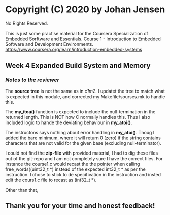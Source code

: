 # Copyright (C) 2020 by Johan Jensen
No Rights Reserved.

This is just some practise material for the Coursera Specialization of
Embedded Sorftware and Essentials.
Course 1 - Introduction to Embedded Software and Development Environments.
https://www.coursera.org/learn/introduction-embedded-systems

## Week 4 Expanded Build System and Memory

### *Notes to the reviewer*

The **source tree** is not the same as in *c1m2*. I updatet the tree to match
what is expected in this module, and corrected my Makefile/sourses.mk to
handle this.

The **my_itoa()** function is expected to include the null-termination in the
returned length. This is NOT how C normally handles this. Thus I also
included logic to hande the deviating behaviour in **my_atoi()**.

The instructons says nothing about error handling in **my_atoi()**. Thoug I
added the bare minimum, where it will return 0 (zero) if the string contains
characters that are not valid for the given base (excluding null-terminator).

I could not find the **zip-file** with provided material, I had to dig these
files out of the git-repo and I am not completely sure I have the correct
files. For instance the course1.c would recast the the pointer when calling
free\_words((uint32\_t \*) instead of the expected int32\_t \* as per the
instruction. I chose to stick to de specifivation in the instruction and
insted edit the cours1.c file to recast as (int32\_t \*).

Other than that,
## Thank you for your time and honest feedback!
